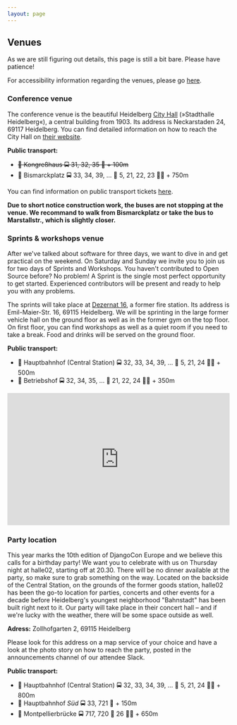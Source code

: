 ```yaml
---
layout: page
---
```


## Venues

As we are still figuring out details, this page is still a bit bare. Please have patience!

For accessibility information regarding the venues, please go [here](/access).

### Conference venue

The conference venue is the beautiful Heidelberg [City Hall](http://www.heidelberg-kongresshaus.de/)
(»Stadthalle Heidelberg«), a central building from 1903. Its address is Neckarstaden 24, 69117 Heidelberg.
You can find detailed information on how to reach the City Hall on [their
website](http://www.heidelberg-kongresshaus.de/en/visitors/arrival-parking.html).

**Public transport:**

* <strike>🚏 Kongreßhaus 🚍 31, 32, 35 🚶 + 100m</strike>
* 🚏 Bismarckplatz 🚍 33, 34, 39, … 🚊 5, 21, 22, 23 🚶🏿 + 750m

You can find information on public transport tickets [here](/info/heidelberg/).

**Due to short notice construction work, the buses are not stopping at the venue. We recommand to walk from Bismarckplatz or take the bus to
Marstallstr., which is slightly closer.**

### Sprints & workshops venue

After we've talked about software for three days, we want to dive in
and get practical on the weekend. On Saturday and Sunday we invite
you to join us for two days of Sprints and Workshops. You haven't
contributed to Open Source before? No problem! A Sprint is the single
most perfect opportunity to get started. Experienced contributors will
be present and ready to help you with any problems.

The sprints will take place at [Dezernat 16](http://www.dezernat16.de/), a former fire station. Its
address is Emil-Maier-Str. 16, 69115 Heidelberg.
We will be sprinting in the
large former vehicle hall on the ground floor as well as in the former
gym on the top floor. On first floor, you can find workshops as well as a
quiet room if you need to take a break. Food and drinks will be served
on the ground floor.

**Public transport:**

* 🚏 Hauptbahnhof (Central Station) 🚍 32, 33, 34, 39, … 🚊 5, 21, 24 🚶‍♀️ + 500m
* 🚏 Betriebshof 🚍 32, 34, 35, … 🚊 21, 22, 24 🚶🏿 + 350m

<iframe width="100%" height="300px" frameBorder="0" src="https://umap.openstreetmap.fr/de/map/unbenannte-karte_222200?scaleControl=false&miniMap=false&scrollWheelZoom=false&zoomControl=true&allowEdit=false&moreControl=true&searchControl=null&tilelayersControl=null&embedControl=null&datalayersControl=true&onLoadPanel=undefined&captionBar=false"></iframe>

### Party location

This year marks the 10th edition of DjangoCon Europe and we believe
this calls for a birthday party! We want you to celebrate with us on
Thursday night at halle02, starting off at 20.30. There will be no dinner
available at the party, so make sure to grab something on the way.
Located on the backside of the Central Station, on the grounds of the
former goods station, halle02 has been the go-to location for parties,
concerts and other events for a decade before Heidelberg's youngest
neighborhood "Bahnstadt" has been built right next to it. Our party will
take place in their concert hall – and if we're lucky with the weather,
there will be some space outside as well.

**Adress:** Zollhofgarten 2, 69115 Heidelberg

Please look for this address on a map service of your choice and have a look at the photo story on how to reach the
party, posted in the announcements channel of our attendee Slack.

**Public transport:**

* 🚏 Hauptbahnhof (Central Station) 🚍 32, 33, 34, 39, … 🚊 5, 21, 24 🚶‍♀️ + 800m
* 🚏 Hauptbahnhof *Süd* 🚍 33, 721 🚶 + 150m
* 🚏 Montpellierbrücke 🚍 717, 720 🚊 26 🚶🏿 + 650m

